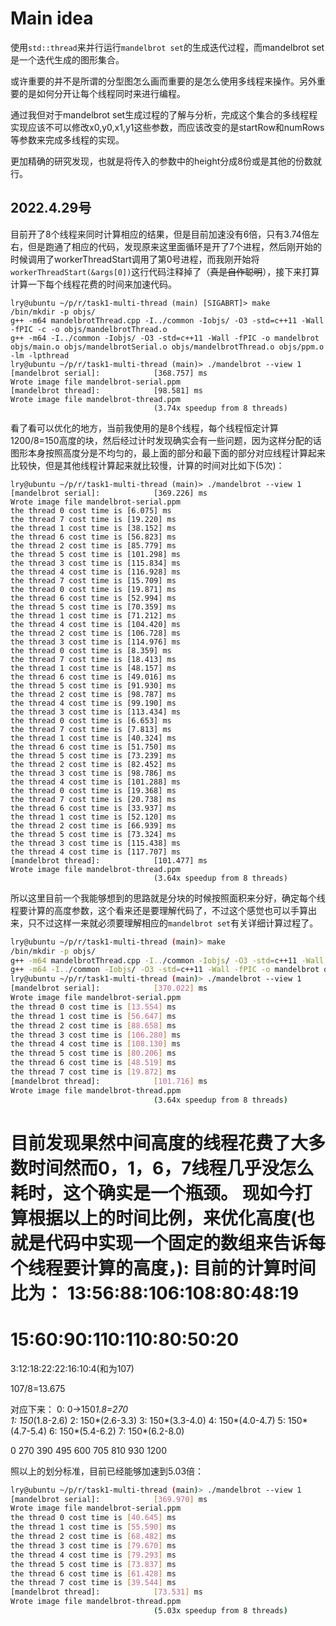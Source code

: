 # Main idea

使用`std::thread`来并行运行`mandelbrot set`的生成迭代过程，而mandelbrot set是一个迭代生成的图形集合。

或许重要的并不是所谓的分型图怎么画而重要的是怎么使用多线程来操作。另外重要的是如何分开让每个线程同时来进行编程。


通过我但对于mandelbrot set生成过程的了解与分析，完成这个集合的多线程程实现应该不可以修改x0,y0,x1,y1这些参数，而应该改变的是startRow和numRows等参数来完成多线程的实现。

更加精确的研究发现，也就是将传入的参数中的height分成8份或是其他的份数就行。


## 2022.4.29号

目前开了8个线程来同时计算相应的结果，但是目前加速没有6倍，只有3.74倍左右，但是跑通了相应的代码，发现原来这里面循环是开了7个进程，然后刚开始的时候调用了workerThreadStart调用了第0号进程，而我刚开始将`workerThreadStart(&args[0])`这行代码注释掉了（~~真是自作聪明~~），接下来打算计算一下每个线程花费的时间来加速代码。

```shell
lry@ubuntu ~/p/r/task1-multi-thread (main) [SIGABRT]> make
/bin/mkdir -p objs/
g++ -m64 mandelbrotThread.cpp -I../common -Iobjs/ -O3 -std=c++11 -Wall -fPIC -c -o objs/mandelbrotThread.o
g++ -m64 -I../common -Iobjs/ -O3 -std=c++11 -Wall -fPIC -o mandelbrot objs/main.o objs/mandelbrotSerial.o objs/mandelbrotThread.o objs/ppm.o -lm -lpthread
lry@ubuntu ~/p/r/task1-multi-thread (main)> ./mandelbrot --view 1
[mandelbrot serial]:            [368.757] ms
Wrote image file mandelbrot-serial.ppm
[mandelbrot thread]:            [98.581] ms
Wrote image file mandelbrot-thread.ppm
                                (3.74x speedup from 8 threads)
```


看了看可以优化的地方，当前我使用的是8个线程，每个线程恒定计算1200/8=150高度的块，然后经过计时发现确实会有一些问题，因为这样分配的话图形本身按照高度分是不均匀的，最上面的部分和最下面的部分对应线程计算起来比较快，但是其他线程计算起来就比较慢，计算的时间对比如下(5次)：
```shell
lry@ubuntu ~/p/r/task1-multi-thread (main)> ./mandelbrot --view 1
[mandelbrot serial]:            [369.226] ms
Wrote image file mandelbrot-serial.ppm
the thread 0 cost time is [6.075] ms
the thread 7 cost time is [19.220] ms
the thread 1 cost time is [38.152] ms
the thread 6 cost time is [56.823] ms
the thread 2 cost time is [85.779] ms
the thread 5 cost time is [101.298] ms
the thread 3 cost time is [115.834] ms
the thread 4 cost time is [116.928] ms
the thread 7 cost time is [15.709] ms
the thread 0 cost time is [19.871] ms
the thread 6 cost time is [52.994] ms
the thread 5 cost time is [70.359] ms
the thread 1 cost time is [71.212] ms
the thread 4 cost time is [104.420] ms
the thread 2 cost time is [106.728] ms
the thread 3 cost time is [114.976] ms
the thread 0 cost time is [8.359] ms
the thread 7 cost time is [18.413] ms
the thread 1 cost time is [48.157] ms
the thread 6 cost time is [49.016] ms
the thread 5 cost time is [91.930] ms
the thread 2 cost time is [98.787] ms
the thread 4 cost time is [99.190] ms
the thread 3 cost time is [113.434] ms
the thread 0 cost time is [6.653] ms
the thread 7 cost time is [7.813] ms
the thread 1 cost time is [40.324] ms
the thread 6 cost time is [51.750] ms
the thread 5 cost time is [73.239] ms
the thread 2 cost time is [82.452] ms
the thread 3 cost time is [98.786] ms
the thread 4 cost time is [101.288] ms
the thread 0 cost time is [19.368] ms
the thread 7 cost time is [20.738] ms
the thread 6 cost time is [33.937] ms
the thread 1 cost time is [52.120] ms
the thread 2 cost time is [66.939] ms
the thread 5 cost time is [73.324] ms
the thread 3 cost time is [115.438] ms
the thread 4 cost time is [117.707] ms
[mandelbrot thread]:            [101.477] ms
Wrote image file mandelbrot-thread.ppm
                                (3.64x speedup from 8 threads)
```

所以这里目前一个我能够想到的思路就是分块的时候按照面积来分好，确定每个线程要计算的高度参数，这个看来还是要理解代码了，不过这个感觉也可以手算出来，只不过这样一来就必须要理解相应的`mandelbrot set`有关详细计算过程了。

```sh
lry@ubuntu ~/p/r/task1-multi-thread (main)> make
/bin/mkdir -p objs/
g++ -m64 mandelbrotThread.cpp -I../common -Iobjs/ -O3 -std=c++11 -Wall -fPIC -c -o objs/mandelbrotThread.o
g++ -m64 -I../common -Iobjs/ -O3 -std=c++11 -Wall -fPIC -o mandelbrot objs/main.o objs/mandelbrotSerial.o objs/mandelbrotThread.o objs/ppm.o -lm -lpthread
lry@ubuntu ~/p/r/task1-multi-thread (main)> ./mandelbrot --view 1
[mandelbrot serial]:            [370.022] ms
Wrote image file mandelbrot-serial.ppm
the thread 0 cost time is [13.554] ms
the thread 1 cost time is [56.647] ms
the thread 2 cost time is [88.658] ms
the thread 3 cost time is [106.280] ms
the thread 4 cost time is [108.130] ms
the thread 5 cost time is [80.206] ms
the thread 6 cost time is [48.519] ms
the thread 7 cost time is [19.872] ms
[mandelbrot thread]:            [101.716] ms
Wrote image file mandelbrot-thread.ppm
                                (3.64x speedup from 8 threads)
```

目前发现果然中间高度的线程花费了大多数时间然而0，1，6，7线程几乎没怎么耗时，这个确实是一个瓶颈。
现如今打算根据以上的时间比例，来优化高度(也就是代码中实现一个固定的数组来告诉每个线程要计算的高度，):
目前的计算时间比为：
13:56:88:106:108:80:48:19
=
15:60:90:110:110:80:50:20
=
3:12:18:22:22:16:10:4(和为107)

107/8=13.675

对应下来：
0: 0->150*1.8=270  
1: 150*(1.8-2.6)
2: 150*(2.6-3.3)
3: 150*(3.3-4.0)
4: 150*(4.0-4.7)
5: 150*(4.7-5.4)
6: 150*(5.4-6.2)
7: 150*(6.2-8.0)

0 270 390 495 600 705 810 930 1200



照以上的划分标准，目前已经能够加速到5.03倍：
```sh
lry@ubuntu ~/p/r/task1-multi-thread (main)> ./mandelbrot --view 1
[mandelbrot serial]:            [369.970] ms
Wrote image file mandelbrot-serial.ppm
the thread 0 cost time is [40.645] ms
the thread 1 cost time is [55.590] ms
the thread 2 cost time is [68.482] ms
the thread 3 cost time is [79.670] ms
the thread 4 cost time is [79.293] ms
the thread 5 cost time is [73.837] ms
the thread 6 cost time is [61.428] ms
the thread 7 cost time is [39.544] ms
[mandelbrot thread]:            [73.531] ms
Wrote image file mandelbrot-thread.ppm
                                (5.03x speedup from 8 threads)
```




